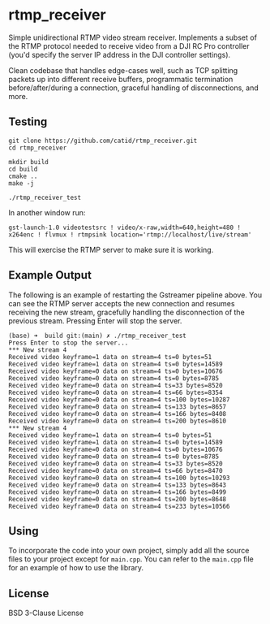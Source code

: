 # rtmp_receiver

Simple unidirectional RTMP video stream receiver.  Implements a subset of the RTMP protocol needed to receive video from a DJI RC Pro controller (you'd specify the server IP address in the DJI controller settings).

Clean codebase that handles edge-cases well, such as TCP splitting packets up into different receive buffers, programmatic termination before/after/during a connection, graceful handling of disconnections, and more.

## Testing

```
git clone https://github.com/catid/rtmp_receiver.git
cd rtmp_receiver

mkdir build
cd build
cmake ..
make -j

./rtmp_receiver_test
```

In another window run:

```
gst-launch-1.0 videotestsrc ! video/x-raw,width=640,height=480 ! x264enc ! flvmux ! rtmpsink location='rtmp://localhost/live/stream'
```

This will exercise the RTMP server to make sure it is working.

## Example Output

The following is an example of restarting the Gstreamer pipeline above.  You can see the RTMP server accepts the new connection and resumes receiving the new stream, gracefully handling the disconnection of the previous stream.  Pressing Enter will stop the server.

```
(base) ➜  build git:(main) ✗ ./rtmp_receiver_test
Press Enter to stop the server...
*** New stream 4
Received video keyframe=1 data on stream=4 ts=0 bytes=51
Received video keyframe=1 data on stream=4 ts=0 bytes=14589
Received video keyframe=0 data on stream=4 ts=0 bytes=10676
Received video keyframe=0 data on stream=4 ts=0 bytes=8785
Received video keyframe=0 data on stream=4 ts=33 bytes=8520
Received video keyframe=0 data on stream=4 ts=66 bytes=8354
Received video keyframe=0 data on stream=4 ts=100 bytes=10287
Received video keyframe=0 data on stream=4 ts=133 bytes=8657
Received video keyframe=0 data on stream=4 ts=166 bytes=8408
Received video keyframe=0 data on stream=4 ts=200 bytes=8610
*** New stream 4
Received video keyframe=1 data on stream=4 ts=0 bytes=51
Received video keyframe=1 data on stream=4 ts=0 bytes=14589
Received video keyframe=0 data on stream=4 ts=0 bytes=10676
Received video keyframe=0 data on stream=4 ts=0 bytes=8785
Received video keyframe=0 data on stream=4 ts=33 bytes=8520
Received video keyframe=0 data on stream=4 ts=66 bytes=8470
Received video keyframe=0 data on stream=4 ts=100 bytes=10293
Received video keyframe=0 data on stream=4 ts=133 bytes=8643
Received video keyframe=0 data on stream=4 ts=166 bytes=8499
Received video keyframe=0 data on stream=4 ts=200 bytes=8648
Received video keyframe=0 data on stream=4 ts=233 bytes=10566
```

## Using

To incorporate the code into your own project, simply add all the source files to your project except for `main.cpp`.  You can refer to the `main.cpp` file for an example of how to use the library.

## License

BSD 3-Clause License
